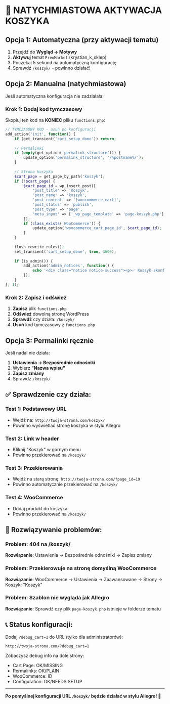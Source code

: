 # 🚀 NATYCHMIASTOWA AKTYWACJA KOSZYKA

## Opcja 1: Automatyczna (przy aktywacji tematu)
1. Przejdź do **Wygląd → Motywy**  
2. **Aktywuj** temat `PreoMarket` (krystian_k_sklep)
3. Poczekaj 5 sekund na automatyczną konfigurację
4. Sprawdź `/koszyk/` - powinno działać!

## Opcja 2: Manualna (natychmiastowa)
Jeśli automatyczna konfiguracja nie zadziałała:

### Krok 1: Dodaj kod tymczasowy
Skopiuj ten kod na **KONIEC** pliku `functions.php`:

```php
// TYMCZASOWY KOD - usuń po konfiguracji
add_action('init', function() {
    if (get_transient('cart_setup_done')) return;
    
    // Permalinki
    if (empty(get_option('permalink_structure'))) {
        update_option('permalink_structure', '/%postname%/');
    }
    
    // Strona koszyka
    $cart_page = get_page_by_path('koszyk');
    if (!$cart_page) {
        $cart_page_id = wp_insert_post([
            'post_title' => 'Koszyk',
            'post_name' => 'koszyk',
            'post_content' => '[woocommerce_cart]',
            'post_status' => 'publish',
            'post_type' => 'page',
            'meta_input' => ['_wp_page_template' => 'page-koszyk.php']
        ]);
        if (class_exists('WooCommerce')) {
            update_option('woocommerce_cart_page_id', $cart_page_id);
        }
    }
    
    flush_rewrite_rules();
    set_transient('cart_setup_done', true, 3600);
    
    if (is_admin()) {
        add_action('admin_notices', function() {
            echo '<div class="notice notice-success"><p>✅ Koszyk skonfigurowany! <a href="' . home_url('/koszyk/') . '" target="_blank">Sprawdź /koszyk/</a></p></div>';
        });
    }
}, 1);
```

### Krok 2: Zapisz i odśwież
1. **Zapisz** plik `functions.php`
2. **Odśwież** dowolną stronę WordPress
3. **Sprawdź** czy działa: `/koszyk/`
4. **Usuń** kod tymczasowy z `functions.php`

## Opcja 3: Permalinki ręcznie
Jeśli nadal nie działa:

1. **Ustawienia → Bezpośrednie odnośniki**
2. Wybierz **"Nazwa wpisu"**  
3. **Zapisz zmiany**
4. Sprawdź `/koszyk/`

## ✅ Sprawdzenie czy działa:

### Test 1: Podstawowy URL
- Wejdź na: `http://twoja-strona.com/koszyk/`
- Powinno wyświetlać stronę koszyka w stylu Allegro

### Test 2: Link w header
- Kliknij "Koszyk" w górnym menu
- Powinno przekierować na `/koszyk/`

### Test 3: Przekierowania  
- Wejdź na starą stronę: `http://twoja-strona.com/?page_id=19`
- Powinno automatycznie przekierować na `/koszyk/`

### Test 4: WooCommerce
- Dodaj produkt do koszyka
- Powinno przekierować na `/koszyk/`

## 🐛 Rozwiązywanie problemów:

### Problem: 404 na /koszyk/
**Rozwiązanie**: Ustawienia → Bezpośrednie odnośniki → Zapisz zmiany

### Problem: Przekierowuje na stronę domyślną WooCommerce
**Rozwiązanie**: WooCommerce → Ustawienia → Zaawansowane → Strony → Koszyk: "Koszyk"

### Problem: Szablon nie wygląda jak Allegro
**Rozwiązanie**: Sprawdź czy plik `page-koszyk.php` istnieje w folderze tematu

## 📞 Status konfiguracji:

Dodaj `?debug_cart=1` do URL (tylko dla administratorów):
```
http://twoja-strona.com/?debug_cart=1
```

Zobaczysz debug info na dole strony:
- Cart Page: OK/MISSING
- Permalinks: OK/PLAIN  
- WooCommerce: ID
- Configuration: OK/NEEDS SETUP

---

**Po pomyślnej konfiguracji URL `/koszyk/` będzie działać w stylu Allegro! 🎉**
